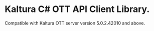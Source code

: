# Kaltura C# OTT API Client Library.
Compatible with Kaltura OTT server version 5.0.2.42010 and above.
